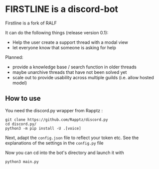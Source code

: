 # FIRSTLINE is a discord-bot

Firstline is a fork of RALF

It can do the following things (release version 0.1):

- Help the user create a support thread with a modal view
- let everyone know that someone is asking for help

Planned: 

- provide a knowledge base / search function in older threads
- maybe unarchive threads that have not been solved yet
- scale out to provide usability across multiple guilds (i.e. allow hosted model)

## How to use

You need the discord.py wrapper from Rapptz :

    git clone https://github.com/Rapptz/discord.py
    cd discord.py/
    python3 -m pip install -U .[voice]

Next, adapt the `config.json` file to reflect your token etc.
See the explanations of the settings in the `config.py` file

Now you can cd into the bot's directory and launch it with

    python3 main.py
